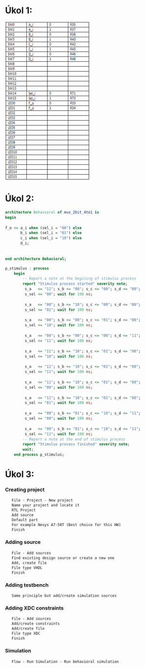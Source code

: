 # Úkol 1:

![function](Images/ukol1.PNG)

# Úkol 2:
```vhdl
architecture Behavioral of mux_2bit_4to1 is
begin

f_o <= a_i when (sel_i = "00") else
       b_i when (sel_i = "01") else
       c_i when (sel_i = "10") else
       d_i;  


end architecture Behavioral;
```

```vhdl
p_stimulus : process
    begin
        -- Report a note at the begining of stimulus process
        report "Stimulus process started" severity note;
         s_a   <= "11"; s_b <= "00"; s_c <= "00"; s_d <= "00";
         s_sel <= "00"; wait for 100 ns;
         
         s_a   <= "00"; s_b <= "10"; s_c <= "00"; s_d <= "00";
         s_sel <= "01"; wait for 100 ns;
         
         s_a   <= "00"; s_b <= "00"; s_c <= "01"; s_d <= "00";
         s_sel <= "10"; wait for 100 ns;
         
         s_a   <= "00"; s_b <= "00"; s_c <= "00"; s_d <= "11";
         s_sel <= "11"; wait for 100 ns;
         
         s_a   <= "11"; s_b <= "10"; s_c <= "01"; s_d <= "00";
         s_sel <= "10"; wait for 100 ns;
         
         s_a   <= "11"; s_b <= "10"; s_c <= "01"; s_d <= "00";
         s_sel <= "11"; wait for 100 ns;
         
         s_a   <= "11"; s_b <= "10"; s_c <= "01"; s_d <= "00";
         s_sel <= "00"; wait for 100 ns;
         
         s_a   <= "11"; s_b <= "10"; s_c <= "01"; s_d <= "00";
         s_sel <= "01"; wait for 100 ns;
         
         s_a   <= "00"; s_b <= "01"; s_c <= "10"; s_d <= "11";
         s_sel <= "00"; wait for 100 ns;
         
         s_a   <= "00"; s_b <= "01"; s_c <= "10"; s_d <= "11";
         s_sel <= "11"; wait for 100 ns;
        -- Report a note at the end of stimulus process
        report "Stimulus process finished" severity note;
        wait;
    end process p_stimulus;
```

# Úkol 3:

### Creating project
       File - Project - New project
       Name your project and locate it
       RTL Project
       Add source
       Default part
       For example Nexys A7-50T (Best choice for this HW)
       Finish
 ### Adding source 
       File - Add sources
       Find existing design source or create a new one
       Add, create file
       File type VHDL
       Finish
 ### Adding testbench
       Same principle but add/create simulation sources
 ### Adding XDC constraints 
       File - Add sources
       Add/create constraints
       Add/create file
       File type XDC
       Finish
 ### Simulation
       Flow - Run Simulation - Run behavioral simulation
       
